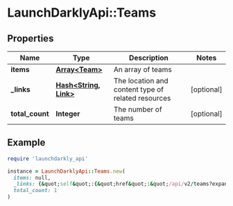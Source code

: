 # LaunchDarklyApi::Teams

## Properties

| Name | Type | Description | Notes |
| ---- | ---- | ----------- | ----- |
| **items** | [**Array&lt;Team&gt;**](Team.md) | An array of teams |  |
| **_links** | [**Hash&lt;String, Link&gt;**](Link.md) | The location and content type of related resources | [optional] |
| **total_count** | **Integer** | The number of teams | [optional] |

## Example

```ruby
require 'launchdarkly_api'

instance = LaunchDarklyApi::Teams.new(
  items: null,
  _links: {&quot;self&quot;:{&quot;href&quot;:&quot;/api/v2/teams?expand&#x3D;maintainers%2Cmembers%2Croles%2Cprojects&amp;limit&#x3D;20&quot;,&quot;type&quot;:&quot;application/json&quot;}},
  total_count: 1
)
```

